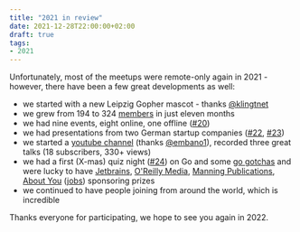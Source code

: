 ```yaml
---
title: "2021 in review"
date: 2021-12-28T22:00:00+02:00
draft: true
tags:
- 2021
---
```


Unfortunately, most of the meetups were remote-only again in 2021 - however,
there have been a few great developments as well:

* we started with a new Leipzig Gopher mascot - thanks [@klingtnet](https://www.klingt.net/)
* we grew from 194 to 324 [members](https://www.meetup.com/Leipzig-Golang/) in just eleven months
* we had nine events, eight online, one offline ([#20](https://golangleipzig.space/posts/meetup-20-invitation/))
* we had presentations from two German startup companies ([#22](https://golangleipzig.space/posts/meetup-22-wrapup/), [#23](https://golangleipzig.space/posts/meetup-23-wrapup/))
* we started a [youtube channel](https://www.youtube.com/channel/UCFDzViL6Bo0w2AG23Q0_rZQ) (thanks [@embano1](https://twitter.com/embano1/)), recorded three great talks (18 subscribers, 330+ views)
* we had a first (X-mas) quiz night ([#24](https://golangleipzig.space/posts/meetup-24-wrapup/)) on Go and some [go gotchas](https://github.com/golang-leipzig/gotchas) and were lucky to have [Jetbrains](https://jetbrains.com/), [O'Reilly Media](https://www.oreilly.com/pub/cpc/323592), [Manning Publications](https://www.manning.com/), [About You](https://www.aboutyou.com/) ([jobs](https://corporate.aboutyou.de/en/jobs/senior-golang-developer)) sponsoring prizes
* we continued to have people joining from around the world, which is incredible

Thanks everyone for participating, we hope to see you again in 2022.
